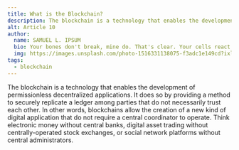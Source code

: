 ```yaml
---
title: What is the Blockchain?
description: The blockchain is a technology that enables the development of permissionless decentralized applications.
alt: Article 10
author: 
  name: SAMUEL L. IPSUM
  bio: Your bones don't break, mine do. That's clear. Your cells react to bacteria and viruses differently than mine. You don't get sick, I do. That's also clear. But for some reason, you and I react the exact same way to water. We swallow it too fast, we choke. We get some in our lungs, we drown. However unreal it may seem, we are connected, you and I. We're on the same curve, just on opposite ends.
  img: https://images.unsplash.com/photo-1516331138075-f3adc1e149cd?ixlib=rb-1.2.1&ixid=MXwxMjA3fDB8MHxwaG90by1wYWdlfHx8fGVufDB8fHw%3D&auto=format&fit=crop&w=800&q=60
tags: 
  - blockchain
---
```


The blockchain is a technology that enables the development of permissionless decentralized applications. It does so by providing a method to securely replicate a ledger among parties that do not necessarily trust each other. In other words, blockchains allow the creation of a new kind of digital application that do not require a central coordinator to operate. Think electronic money without central banks, digital asset trading without centrally-operated stock exchanges, or social network platforms without central administrators.